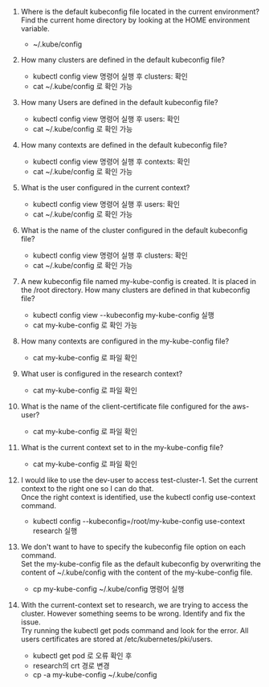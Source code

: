 1. Where is the default kubeconfig file located in the current environment?<br>
Find the current home directory by looking at the HOME environment variable.
    - ~/.kube/config


2. How many clusters are defined in the default kubeconfig file?
    - kubectl config view 명령어 실행 후 clusters: 확인
    - cat ~/.kube/config 로 확인 가능


3. How many Users are defined in the default kubeconfig file?
    - kubectl config view 명령어 실행 후 users: 확인
    - cat ~/.kube/config 로 확인 가능


4. How many contexts are defined in the default kubeconfig file?
    - kubectl config view 명령어 실행 후 contexts: 확인
    - cat ~/.kube/config 로 확인 가능


5. What is the user configured in the current context?
    - kubectl config view 명령어 실행 후 users: 확인
    - cat ~/.kube/config 로 확인 가능


6. What is the name of the cluster configured in the default kubeconfig file?
    - kubectl config view 명령어 실행 후 clusters: 확인 
    - cat ~/.kube/config 로 확인 가능


7. A new kubeconfig file named my-kube-config is created. It is placed in the /root directory. How many clusters are defined in that kubeconfig file?
    - kubectl config view --kubeconfig my-kube-config 실행
    - cat my-kube-config 로 확인 가능


8. How many contexts are configured in the my-kube-config file?
    - cat my-kube-config 로 파일 확인


9. What user is configured in the research context?
    - cat my-kube-config 로 파일 확인


10. What is the name of the client-certificate file configured for the aws-user?
    - cat my-kube-config 로 파일 확인
    

11. What is the current context set to in the my-kube-config file?
    - cat my-kube-config 로 파일 확인


12. I would like to use the dev-user to access test-cluster-1. Set the current context to the right one so I can do that.<br>
Once the right context is identified, use the kubectl config use-context command.
    - kubectl config --kubeconfig=/root/my-kube-config use-context research 실행


13. We don't want to have to specify the kubeconfig file option on each command.<br>
Set the my-kube-config file as the default kubeconfig by overwriting the content of ~/.kube/config with the content of the my-kube-config file.
    - cp my-kube-config ~/.kube/config 명령어 실행


14. With the current-context set to research, we are trying to access the cluster. However something seems to be wrong. Identify and fix the issue.<br>
Try running the kubectl get pods command and look for the error. All users certificates are stored at /etc/kubernetes/pki/users.
    - kubectl get pod 로 오류 확인 후
    - research의 crt 경로 변경
    - cp -a my-kube-config ~/.kube/config 
